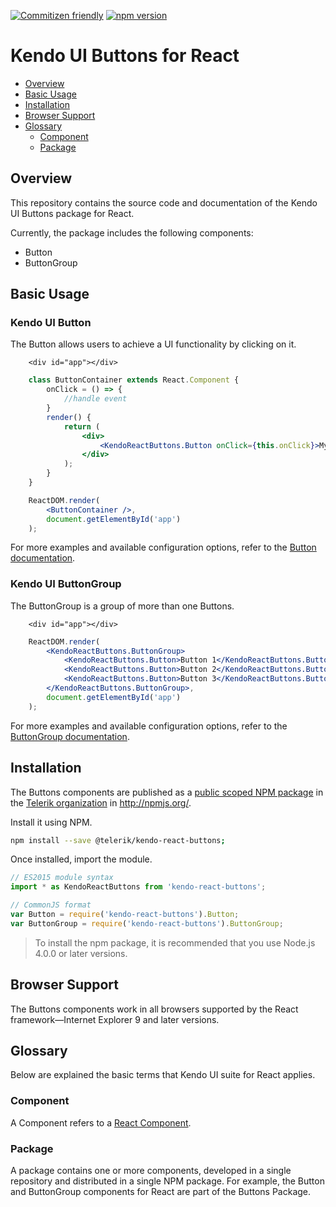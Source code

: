 [![Commitizen friendly](https://img.shields.io/badge/commitizen-friendly-brightgreen.svg)](http://commitizen.github.io/cz-cli/)
[![npm version](https://badge.fury.io/js/%40telerik%2Fkendo-react-buttons.svg)](https://badge.fury.io/js/%40telerik%2Fkendo-react-buttons)

# Kendo UI Buttons for React

* [Overview](https://github.com/telerik/kendo-react-buttons#overview)
* [Basic Usage](https://github.com/telerik/kendo-react-buttons#basic-usage)
* [Installation](https://github.com/telerik/kendo-react-buttons#installation)
* [Browser Support](https://github.com/telerik/kendo-react-buttons#browser-support)
* [Glossary](https://github.com/telerik/kendo-react-buttons#glossary)
  * [Component](https://github.com/telerik/kendo-react-buttons#component)
  * [Package](https://github.com/telerik/kendo-react-buttons#package)

## Overview

This repository contains the source code and documentation of the Kendo UI Buttons package for React.

Currently, the package includes the following components:

* Button
* ButtonGroup

## Basic Usage

### Kendo UI Button 

The Button allows users to achieve a UI functionality by clicking on it.

```html-preview
    <div id="app"></div>
```
```jsx
    class ButtonContainer extends React.Component {
        onClick = () => {
            //handle event
        }
        render() {
            return (
                <div>
                    <KendoReactButtons.Button onClick={this.onClick}>My Button</KendoReactButtons.Button>
                </div>
            );
        }
    }

    ReactDOM.render(
        <ButtonContainer />,
        document.getElementById('app')
    );    
```

For more examples and available configuration options, refer to the [Button documentation](https://github.com/telerik/kendo-react-buttons/blob/master/docs/button/index.md).

### Kendo UI ButtonGroup 

The ButtonGroup is a group of more than one Buttons.

```html-preview
    <div id="app"></div>
```
```jsx
    ReactDOM.render(
        <KendoReactButtons.ButtonGroup>
            <KendoReactButtons.Button>Button 1</KendoReactButtons.Button>
            <KendoReactButtons.Button>Button 2</KendoReactButtons.Button>
            <KendoReactButtons.Button>Button 3</KendoReactButtons.Button>
        </KendoReactButtons.ButtonGroup>,
        document.getElementById('app')
    );    
```

For more examples and available configuration options, refer to the [ButtonGroup documentation](https://github.com/telerik/kendo-react-buttons/blob/master/docs/buttongroup/index.md).

## Installation

The Buttons components are published as a [public scoped NPM package](https://docs.npmjs.com/misc/scope) in the [Telerik organization](https://www.npmjs.com/~telerik) in http://npmjs.org/.

Install it using NPM.

```sh
npm install --save @telerik/kendo-react-buttons;
```

Once installed, import the module.

```jsx
// ES2015 module syntax
import * as KendoReactButtons from 'kendo-react-buttons';
```
```jsx
// CommonJS format
var Button = require('kendo-react-buttons').Button;
var ButtonGroup = require('kendo-react-buttons').ButtonGroup;
```

> To install the npm package, it is recommended that you use Node.js 4.0.0 or later versions.

## Browser Support

The Buttons components work in all browsers supported by the React framework&mdash;Internet Explorer 9 and later versions.

## Glossary

Below are explained the basic terms that Kendo UI suite for React applies.

### Component

A Component refers to a [React Component](https://facebook.github.io/react/docs/jsx-in-depth.html#html-tags-vs.-react-components).

### Package

A package contains one or more components, developed in a single repository and distributed in a single NPM package. For example, the Button and ButtonGroup components for React are part of the Buttons Package.
